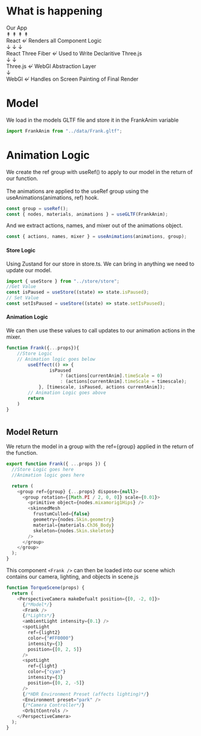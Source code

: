 # What is happening

Our App
<br>&#8607; &#8607; &#8607; &#8607;<br>
React &#8602; Renders all Component Logic
<br> &#8595; &#8595; &#8595;<br>
React Three Fiber &#8602; Used to Write Declaritive Three.js
<br>&#8595; &#8595;<br>
Three.js &#8602; WebGl Abstraction Layer <br> &#8595;<br>
WebGl &#8602; Handles on Screen Painting of Final Render

# Model

We load in the models GLTF file and store it in the FrankAnim variable

```js
import FrankAnim from "../data/Frank.gltf";
```

# Animation Logic

We create the ref group with useRef() to apply to our model in the return of our function.<br><br>
The animations are applied to the useRef group using the useAnimations(animations, ref) hook.

```js
const group = useRef();
const { nodes, materials, animations } = useGLTF(FrankAnim);
```

And we extract actions, names, and mixer out of the animations object.

```js
const { actions, names, mixer } = useAnimations(animations, group);
```

#### Store Logic

Using Zustand for our store in store.ts. We can bring in anything we need to update our model.

```js
import { useStore } from "../store/store";
//Get Value
const isPaused = useStore((state) => state.isPaused);
// Set Value
const setIsPaused = useStore((state) => state.setIsPaused);
```

#### Animation Logic

We can then use these values to call updates to our animation actions in the mixer.

```js
function Frank({...props}){
    //Store Logic
    // Animation logic goes below
        useEffect(() => {
                isPaused
                    ? (actions[currentAnim].timeScale = 0)
                    : (actions[currentAnim].timeScale = timescale);
            }, [timescale, isPaused, actions currentAnim]);
        // Animation Logic goes above
        return
    )
}
```

#

## Model Return

We return the model in a group with the ref={group} applied in the return of the function.

```js
export function Frank({ ...props }) {
  //Store Logic goes here
  //Animation logic goes here

  return (
    <group ref={group} {...props} dispose={null}>
      <group rotation={[Math.PI / 2, 0, 0]} scale={0.01}>
        <primitive object={nodes.mixamorig1Hips} />
        <skinnedMesh
          frustumCulled={false}
          geometry={nodes.Skin.geometry}
          material={materials.Ch36_Body}
          skeleton={nodes.Skin.skeleton}
        />
      </group>
    </group>
  );
}
```

This component `<Frank />` can then be loaded into our scene which contains our camera, lighting, and objects in scene.js

```js
function TorqueScene(props) {
  return (
    <PerspectiveCamera makeDefualt position={[0, -2, 0]}>
      {/*Model*/}
      <Frank />
      {/*Lights*/}
      <ambientLight intensity={0.1} />
      <spotLight
        ref={light2}
        color={"#FF0000"}
        intensity={3}
        position={[0, 2, 5]}
      />
      <spotLight
        ref={light}
        color={"cyan"}
        intensity={3}
        position={[0, 2, -5]}
      />
      {/*HDR Environment Preset (affects lighting)*/}
      <Environment preset="park" />
      {/*Camera Controller*/}
      <OrbitControls />
    </PerspectiveCamera>
  );
}
```

